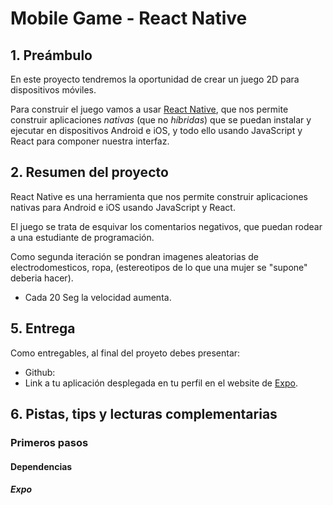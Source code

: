 # Mobile Game - React Native


## 1. Preámbulo

En este proyecto tendremos la oportunidad de crear un juego 2D para dispositivos móviles.

Para construir el juego vamos a usar [React Native](https://facebook.github.io/react-native/),
que nos permite construir aplicaciones _nativas_ (que no _híbridas_) que se
puedan instalar y ejecutar en dispositivos Android e iOS, y todo ello usando
JavaScript y React para componer nuestra interfaz.


## 2. Resumen del proyecto

React Native es una herramienta que nos permite construir aplicaciones nativas
para Android e iOS usando JavaScript y React.

El juego se trata de esquivar los comentarios negativos, que puedan rodear
a una estudiante de programación.

Como segunda iteración se pondran imagenes aleatorias de electrodomesticos, ropa, (estereotipos de lo que una mujer se "supone" deberia hacer).

* Cada 20 Seg la velocidad aumenta.

## 5. Entrega

Como entregables, al final del proyeto debes presentar:

* Github: 
* Link a tu aplicación desplegada en tu perfil en el website de [Expo](https://expo.io/).

## 6. Pistas, tips y lecturas complementarias

### Primeros pasos

#### Dependencias

##### Expo  

